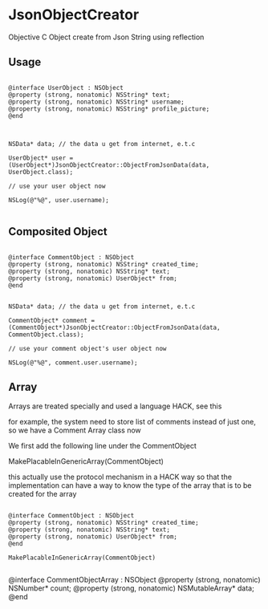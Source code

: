# JsonObjectCreator
Objective C Object create from Json String using reflection


## Usage


```

@interface UserObject : NSObject
@property (strong, nonatomic) NSString* text;
@property (strong, nonatomic) NSString* username;
@property (strong, nonatomic) NSString* profile_picture;
@end



NSData* data; // the data u get from internet, e.t.c

UserObject* user = (UserObject*)JsonObjectCreator::ObjectFromJsonData(data, UserObject.class);

// use your user object now 

NSLog(@"%@", user.username);


```


## Composited Object


```

@interface CommentObject : NSObject
@property (strong, nonatomic) NSString* created_time;
@property (strong, nonatomic) NSString* text;
@property (strong, nonatomic) UserObject* from;
@end


NSData* data; // the data u get from internet, e.t.c

CommentObject* comment = (CommentObject*)JsonObjectCreator::ObjectFromJsonData(data, CommentObject.class);

// use your comment object's user object now 

NSLog(@"%@", comment.user.username);

```


## Array

Arrays are treated specially and used a language HACK, see this

for example, the system need to store list of comments instead of just one, 
so we have a Comment Array class now

We first add the following line under the CommentObject

MakePlacableInGenericArray(CommentObject)

this actually use the protocol mechanism in a HACK way so that the implementation can have
a way to know the type of the array that is to be created for the array


```

@interface CommentObject : NSObject
@property (strong, nonatomic) NSString* created_time;
@property (strong, nonatomic) NSString* text;
@property (strong, nonatomic) UserObject* from;
@end

MakePlacableInGenericArray(CommentObject)


```

@interface CommentObjectArray : NSObject
@property (strong, nonatomic) NSNumber* count;
@property (strong, nonatomic) NSMutableArray<CommentObject>* data;
@end 


```


